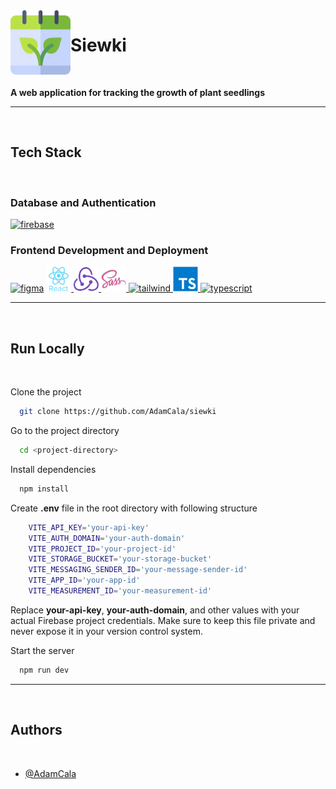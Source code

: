 <img align="left" style="width:96px" src="https://raw.githubusercontent.com/AdamCala/siewki/main/public/logo.svg" />

# Siewki

<br />

**A web application for tracking the growth of plant seedlings**

---

<br />

## Tech Stack

<br />

### Database and Authentication

<p align="left"><a href="https://firebase.google.com/" target="_blank" rel="noreferrer"> <img src="https://www.vectorlogo.zone/logos/firebase/firebase-icon.svg" alt="firebase" width="40" height="40"/> </a></p>

### Frontend Development and Deployment

<p align="left"> <a href="https://www.figma.com/" target="_blank" rel="noreferrer"> <img src="https://www.vectorlogo.zone/logos/figma/figma-icon.svg" alt="figma" width="40" height="40"/></a>  <a href="https://reactjs.org/" target="_blank" rel="noreferrer"><img src="https://raw.githubusercontent.com/devicons/devicon/master/icons/react/react-original-wordmark.svg" alt="react" width="40" height="40"/> </a>  <a href="https://redux.js.org" target="_blank" rel="noreferrer"> <img src="https://raw.githubusercontent.com/devicons/devicon/master/icons/redux/redux-original.svg" alt="redux" width="40" height="40"/> </a>  <a href="https://sass-lang.com" target="_blank" rel="noreferrer"> <img src="https://raw.githubusercontent.com/devicons/devicon/master/icons/sass/sass-original.svg" alt="sass" width="40" height="40"/> </a>  <a href="https://tailwindcss.com/" target="_blank" rel="noreferrer"> <img src="https://www.vectorlogo.zone/logos/tailwindcss/tailwindcss-icon.svg" alt="tailwind" width="40" height="40"/> </a>  <a href="https://www.typescriptlang.org/" target="_blank" rel="noreferrer"> <img src="https://raw.githubusercontent.com/devicons/devicon/master/icons/typescript/typescript-original.svg" alt="typescript" width="40" height="40"/> </a>  <a href="https://vitejs.dev/" target="_blank" rel="noreferrer"> <img src="https://vectorwiki.com/images/bjlcA__vitejs.svg" alt="typescript" width="40" height="40"/> </a></p>

---

</br>

## Run Locally

</br>

Clone the project

```bash
  git clone https://github.com/AdamCala/siewki
```

Go to the project directory

```bash
  cd <project-directory>
```

Install dependencies

```bash
  npm install
```

Create **.env** file in the root directory with following structure

```bash
    VITE_API_KEY='your-api-key'
    VITE_AUTH_DOMAIN='your-auth-domain'
    VITE_PROJECT_ID='your-project-id'
    VITE_STORAGE_BUCKET='your-storage-bucket'
    VITE_MESSAGING_SENDER_ID='your-message-sender-id'
    VITE_APP_ID='your-app-id'
    VITE_MEASUREMENT_ID='your-measurement-id'
```

Replace **your-api-key**, **your-auth-domain**, and other values with your actual Firebase project credentials. Make sure to keep this file private and never expose it in your version control system.

Start the server

```bash
  npm run dev
```

---

</br>

## Authors

</br>

- [@AdamCala](https://github.com/AdamCala)
  </br>
  </br>
  </br>
  </br>
  </br>
